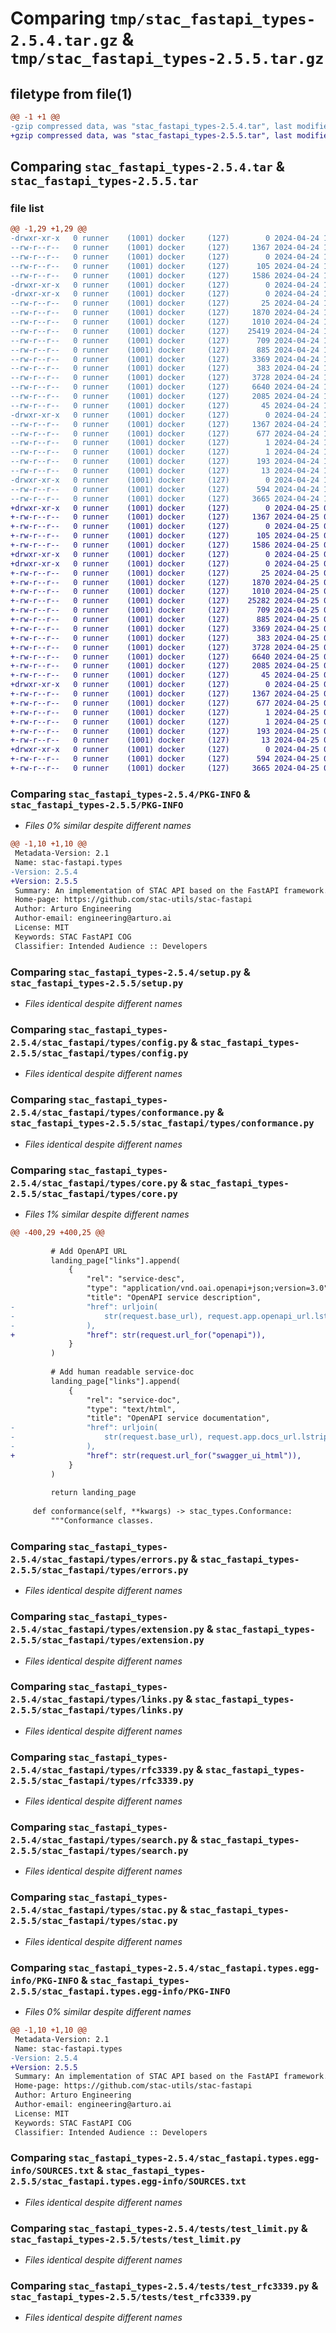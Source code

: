 # Comparing `tmp/stac_fastapi_types-2.5.4.tar.gz` & `tmp/stac_fastapi_types-2.5.5.tar.gz`

## filetype from file(1)

```diff
@@ -1 +1 @@
-gzip compressed data, was "stac_fastapi_types-2.5.4.tar", last modified: Wed Apr 24 16:03:51 2024, max compression
+gzip compressed data, was "stac_fastapi_types-2.5.5.tar", last modified: Thu Apr 25 06:06:26 2024, max compression
```

## Comparing `stac_fastapi_types-2.5.4.tar` & `stac_fastapi_types-2.5.5.tar`

### file list

```diff
@@ -1,29 +1,29 @@
-drwxr-xr-x   0 runner    (1001) docker     (127)        0 2024-04-24 16:03:51.424560 stac_fastapi_types-2.5.4/
--rw-r--r--   0 runner    (1001) docker     (127)     1367 2024-04-24 16:03:51.424560 stac_fastapi_types-2.5.4/PKG-INFO
--rw-r--r--   0 runner    (1001) docker     (127)        0 2024-04-24 16:03:38.000000 stac_fastapi_types-2.5.4/README.md
--rw-r--r--   0 runner    (1001) docker     (127)      105 2024-04-24 16:03:51.424560 stac_fastapi_types-2.5.4/setup.cfg
--rw-r--r--   0 runner    (1001) docker     (127)     1586 2024-04-24 16:03:38.000000 stac_fastapi_types-2.5.4/setup.py
-drwxr-xr-x   0 runner    (1001) docker     (127)        0 2024-04-24 16:03:51.420560 stac_fastapi_types-2.5.4/stac_fastapi/
-drwxr-xr-x   0 runner    (1001) docker     (127)        0 2024-04-24 16:03:51.424560 stac_fastapi_types-2.5.4/stac_fastapi/types/
--rw-r--r--   0 runner    (1001) docker     (127)       25 2024-04-24 16:03:38.000000 stac_fastapi_types-2.5.4/stac_fastapi/types/__init__.py
--rw-r--r--   0 runner    (1001) docker     (127)     1870 2024-04-24 16:03:38.000000 stac_fastapi_types-2.5.4/stac_fastapi/types/config.py
--rw-r--r--   0 runner    (1001) docker     (127)     1010 2024-04-24 16:03:38.000000 stac_fastapi_types-2.5.4/stac_fastapi/types/conformance.py
--rw-r--r--   0 runner    (1001) docker     (127)    25419 2024-04-24 16:03:38.000000 stac_fastapi_types-2.5.4/stac_fastapi/types/core.py
--rw-r--r--   0 runner    (1001) docker     (127)      709 2024-04-24 16:03:38.000000 stac_fastapi_types-2.5.4/stac_fastapi/types/errors.py
--rw-r--r--   0 runner    (1001) docker     (127)      885 2024-04-24 16:03:38.000000 stac_fastapi_types-2.5.4/stac_fastapi/types/extension.py
--rw-r--r--   0 runner    (1001) docker     (127)     3369 2024-04-24 16:03:38.000000 stac_fastapi_types-2.5.4/stac_fastapi/types/links.py
--rw-r--r--   0 runner    (1001) docker     (127)      383 2024-04-24 16:03:38.000000 stac_fastapi_types-2.5.4/stac_fastapi/types/requests.py
--rw-r--r--   0 runner    (1001) docker     (127)     3728 2024-04-24 16:03:38.000000 stac_fastapi_types-2.5.4/stac_fastapi/types/rfc3339.py
--rw-r--r--   0 runner    (1001) docker     (127)     6640 2024-04-24 16:03:38.000000 stac_fastapi_types-2.5.4/stac_fastapi/types/search.py
--rw-r--r--   0 runner    (1001) docker     (127)     2085 2024-04-24 16:03:38.000000 stac_fastapi_types-2.5.4/stac_fastapi/types/stac.py
--rw-r--r--   0 runner    (1001) docker     (127)       45 2024-04-24 16:03:38.000000 stac_fastapi_types-2.5.4/stac_fastapi/types/version.py
-drwxr-xr-x   0 runner    (1001) docker     (127)        0 2024-04-24 16:03:51.424560 stac_fastapi_types-2.5.4/stac_fastapi.types.egg-info/
--rw-r--r--   0 runner    (1001) docker     (127)     1367 2024-04-24 16:03:51.000000 stac_fastapi_types-2.5.4/stac_fastapi.types.egg-info/PKG-INFO
--rw-r--r--   0 runner    (1001) docker     (127)      677 2024-04-24 16:03:51.000000 stac_fastapi_types-2.5.4/stac_fastapi.types.egg-info/SOURCES.txt
--rw-r--r--   0 runner    (1001) docker     (127)        1 2024-04-24 16:03:51.000000 stac_fastapi_types-2.5.4/stac_fastapi.types.egg-info/dependency_links.txt
--rw-r--r--   0 runner    (1001) docker     (127)        1 2024-04-24 16:03:51.000000 stac_fastapi_types-2.5.4/stac_fastapi.types.egg-info/not-zip-safe
--rw-r--r--   0 runner    (1001) docker     (127)      193 2024-04-24 16:03:51.000000 stac_fastapi_types-2.5.4/stac_fastapi.types.egg-info/requires.txt
--rw-r--r--   0 runner    (1001) docker     (127)       13 2024-04-24 16:03:51.000000 stac_fastapi_types-2.5.4/stac_fastapi.types.egg-info/top_level.txt
-drwxr-xr-x   0 runner    (1001) docker     (127)        0 2024-04-24 16:03:51.424560 stac_fastapi_types-2.5.4/tests/
--rw-r--r--   0 runner    (1001) docker     (127)      594 2024-04-24 16:03:38.000000 stac_fastapi_types-2.5.4/tests/test_limit.py
--rw-r--r--   0 runner    (1001) docker     (127)     3665 2024-04-24 16:03:38.000000 stac_fastapi_types-2.5.4/tests/test_rfc3339.py
+drwxr-xr-x   0 runner    (1001) docker     (127)        0 2024-04-25 06:06:26.383743 stac_fastapi_types-2.5.5/
+-rw-r--r--   0 runner    (1001) docker     (127)     1367 2024-04-25 06:06:26.383743 stac_fastapi_types-2.5.5/PKG-INFO
+-rw-r--r--   0 runner    (1001) docker     (127)        0 2024-04-25 06:06:15.000000 stac_fastapi_types-2.5.5/README.md
+-rw-r--r--   0 runner    (1001) docker     (127)      105 2024-04-25 06:06:26.383743 stac_fastapi_types-2.5.5/setup.cfg
+-rw-r--r--   0 runner    (1001) docker     (127)     1586 2024-04-25 06:06:15.000000 stac_fastapi_types-2.5.5/setup.py
+drwxr-xr-x   0 runner    (1001) docker     (127)        0 2024-04-25 06:06:26.375743 stac_fastapi_types-2.5.5/stac_fastapi/
+drwxr-xr-x   0 runner    (1001) docker     (127)        0 2024-04-25 06:06:26.379743 stac_fastapi_types-2.5.5/stac_fastapi/types/
+-rw-r--r--   0 runner    (1001) docker     (127)       25 2024-04-25 06:06:15.000000 stac_fastapi_types-2.5.5/stac_fastapi/types/__init__.py
+-rw-r--r--   0 runner    (1001) docker     (127)     1870 2024-04-25 06:06:15.000000 stac_fastapi_types-2.5.5/stac_fastapi/types/config.py
+-rw-r--r--   0 runner    (1001) docker     (127)     1010 2024-04-25 06:06:15.000000 stac_fastapi_types-2.5.5/stac_fastapi/types/conformance.py
+-rw-r--r--   0 runner    (1001) docker     (127)    25282 2024-04-25 06:06:15.000000 stac_fastapi_types-2.5.5/stac_fastapi/types/core.py
+-rw-r--r--   0 runner    (1001) docker     (127)      709 2024-04-25 06:06:15.000000 stac_fastapi_types-2.5.5/stac_fastapi/types/errors.py
+-rw-r--r--   0 runner    (1001) docker     (127)      885 2024-04-25 06:06:15.000000 stac_fastapi_types-2.5.5/stac_fastapi/types/extension.py
+-rw-r--r--   0 runner    (1001) docker     (127)     3369 2024-04-25 06:06:15.000000 stac_fastapi_types-2.5.5/stac_fastapi/types/links.py
+-rw-r--r--   0 runner    (1001) docker     (127)      383 2024-04-25 06:06:15.000000 stac_fastapi_types-2.5.5/stac_fastapi/types/requests.py
+-rw-r--r--   0 runner    (1001) docker     (127)     3728 2024-04-25 06:06:15.000000 stac_fastapi_types-2.5.5/stac_fastapi/types/rfc3339.py
+-rw-r--r--   0 runner    (1001) docker     (127)     6640 2024-04-25 06:06:15.000000 stac_fastapi_types-2.5.5/stac_fastapi/types/search.py
+-rw-r--r--   0 runner    (1001) docker     (127)     2085 2024-04-25 06:06:15.000000 stac_fastapi_types-2.5.5/stac_fastapi/types/stac.py
+-rw-r--r--   0 runner    (1001) docker     (127)       45 2024-04-25 06:06:15.000000 stac_fastapi_types-2.5.5/stac_fastapi/types/version.py
+drwxr-xr-x   0 runner    (1001) docker     (127)        0 2024-04-25 06:06:26.379743 stac_fastapi_types-2.5.5/stac_fastapi.types.egg-info/
+-rw-r--r--   0 runner    (1001) docker     (127)     1367 2024-04-25 06:06:26.000000 stac_fastapi_types-2.5.5/stac_fastapi.types.egg-info/PKG-INFO
+-rw-r--r--   0 runner    (1001) docker     (127)      677 2024-04-25 06:06:26.000000 stac_fastapi_types-2.5.5/stac_fastapi.types.egg-info/SOURCES.txt
+-rw-r--r--   0 runner    (1001) docker     (127)        1 2024-04-25 06:06:26.000000 stac_fastapi_types-2.5.5/stac_fastapi.types.egg-info/dependency_links.txt
+-rw-r--r--   0 runner    (1001) docker     (127)        1 2024-04-25 06:06:26.000000 stac_fastapi_types-2.5.5/stac_fastapi.types.egg-info/not-zip-safe
+-rw-r--r--   0 runner    (1001) docker     (127)      193 2024-04-25 06:06:26.000000 stac_fastapi_types-2.5.5/stac_fastapi.types.egg-info/requires.txt
+-rw-r--r--   0 runner    (1001) docker     (127)       13 2024-04-25 06:06:26.000000 stac_fastapi_types-2.5.5/stac_fastapi.types.egg-info/top_level.txt
+drwxr-xr-x   0 runner    (1001) docker     (127)        0 2024-04-25 06:06:26.379743 stac_fastapi_types-2.5.5/tests/
+-rw-r--r--   0 runner    (1001) docker     (127)      594 2024-04-25 06:06:15.000000 stac_fastapi_types-2.5.5/tests/test_limit.py
+-rw-r--r--   0 runner    (1001) docker     (127)     3665 2024-04-25 06:06:15.000000 stac_fastapi_types-2.5.5/tests/test_rfc3339.py
```

### Comparing `stac_fastapi_types-2.5.4/PKG-INFO` & `stac_fastapi_types-2.5.5/PKG-INFO`

 * *Files 0% similar despite different names*

```diff
@@ -1,10 +1,10 @@
 Metadata-Version: 2.1
 Name: stac-fastapi.types
-Version: 2.5.4
+Version: 2.5.5
 Summary: An implementation of STAC API based on the FastAPI framework.
 Home-page: https://github.com/stac-utils/stac-fastapi
 Author: Arturo Engineering
 Author-email: engineering@arturo.ai
 License: MIT
 Keywords: STAC FastAPI COG
 Classifier: Intended Audience :: Developers
```

### Comparing `stac_fastapi_types-2.5.4/setup.py` & `stac_fastapi_types-2.5.5/setup.py`

 * *Files identical despite different names*

### Comparing `stac_fastapi_types-2.5.4/stac_fastapi/types/config.py` & `stac_fastapi_types-2.5.5/stac_fastapi/types/config.py`

 * *Files identical despite different names*

### Comparing `stac_fastapi_types-2.5.4/stac_fastapi/types/conformance.py` & `stac_fastapi_types-2.5.5/stac_fastapi/types/conformance.py`

 * *Files identical despite different names*

### Comparing `stac_fastapi_types-2.5.4/stac_fastapi/types/core.py` & `stac_fastapi_types-2.5.5/stac_fastapi/types/core.py`

 * *Files 1% similar despite different names*

```diff
@@ -400,29 +400,25 @@
 
         # Add OpenAPI URL
         landing_page["links"].append(
             {
                 "rel": "service-desc",
                 "type": "application/vnd.oai.openapi+json;version=3.0",
                 "title": "OpenAPI service description",
-                "href": urljoin(
-                    str(request.base_url), request.app.openapi_url.lstrip("/")
-                ),
+                "href": str(request.url_for("openapi")),
             }
         )
 
         # Add human readable service-doc
         landing_page["links"].append(
             {
                 "rel": "service-doc",
                 "type": "text/html",
                 "title": "OpenAPI service documentation",
-                "href": urljoin(
-                    str(request.base_url), request.app.docs_url.lstrip("/")
-                ),
+                "href": str(request.url_for("swagger_ui_html")),
             }
         )
 
         return landing_page
 
     def conformance(self, **kwargs) -> stac_types.Conformance:
         """Conformance classes.
```

### Comparing `stac_fastapi_types-2.5.4/stac_fastapi/types/errors.py` & `stac_fastapi_types-2.5.5/stac_fastapi/types/errors.py`

 * *Files identical despite different names*

### Comparing `stac_fastapi_types-2.5.4/stac_fastapi/types/extension.py` & `stac_fastapi_types-2.5.5/stac_fastapi/types/extension.py`

 * *Files identical despite different names*

### Comparing `stac_fastapi_types-2.5.4/stac_fastapi/types/links.py` & `stac_fastapi_types-2.5.5/stac_fastapi/types/links.py`

 * *Files identical despite different names*

### Comparing `stac_fastapi_types-2.5.4/stac_fastapi/types/rfc3339.py` & `stac_fastapi_types-2.5.5/stac_fastapi/types/rfc3339.py`

 * *Files identical despite different names*

### Comparing `stac_fastapi_types-2.5.4/stac_fastapi/types/search.py` & `stac_fastapi_types-2.5.5/stac_fastapi/types/search.py`

 * *Files identical despite different names*

### Comparing `stac_fastapi_types-2.5.4/stac_fastapi/types/stac.py` & `stac_fastapi_types-2.5.5/stac_fastapi/types/stac.py`

 * *Files identical despite different names*

### Comparing `stac_fastapi_types-2.5.4/stac_fastapi.types.egg-info/PKG-INFO` & `stac_fastapi_types-2.5.5/stac_fastapi.types.egg-info/PKG-INFO`

 * *Files 0% similar despite different names*

```diff
@@ -1,10 +1,10 @@
 Metadata-Version: 2.1
 Name: stac-fastapi.types
-Version: 2.5.4
+Version: 2.5.5
 Summary: An implementation of STAC API based on the FastAPI framework.
 Home-page: https://github.com/stac-utils/stac-fastapi
 Author: Arturo Engineering
 Author-email: engineering@arturo.ai
 License: MIT
 Keywords: STAC FastAPI COG
 Classifier: Intended Audience :: Developers
```

### Comparing `stac_fastapi_types-2.5.4/stac_fastapi.types.egg-info/SOURCES.txt` & `stac_fastapi_types-2.5.5/stac_fastapi.types.egg-info/SOURCES.txt`

 * *Files identical despite different names*

### Comparing `stac_fastapi_types-2.5.4/tests/test_limit.py` & `stac_fastapi_types-2.5.5/tests/test_limit.py`

 * *Files identical despite different names*

### Comparing `stac_fastapi_types-2.5.4/tests/test_rfc3339.py` & `stac_fastapi_types-2.5.5/tests/test_rfc3339.py`

 * *Files identical despite different names*

